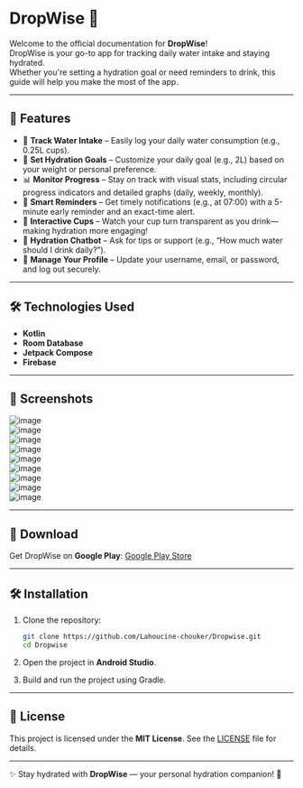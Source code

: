 # DropWise 🚰  

Welcome to the official documentation for **DropWise**!  
DropWise is your go-to app for tracking daily water intake and staying hydrated.  
Whether you're setting a hydration goal or need reminders to drink, this guide will help you make the most of the app.  

---

## 📱 Features  

- 🚰 **Track Water Intake** – Easily log your daily water consumption (e.g., 0.25L cups).  
- 🎯 **Set Hydration Goals** – Customize your daily goal (e.g., 2L) based on your weight or personal preference.  
- 📊 **Monitor Progress** – Stay on track with visual stats, including circular progress indicators and detailed graphs (daily, weekly, monthly).  
- 🔔 **Smart Reminders** – Get timely notifications (e.g., at 07:00) with a 5-minute early reminder and an exact-time alert.  
- 🥤 **Interactive Cups** – Watch your cup turn transparent as you drink—making hydration more engaging!  
- 🤖 **Hydration Chatbot** – Ask for tips or support (e.g., “How much water should I drink daily?”).  
- 👤 **Manage Your Profile** – Update your username, email, or password, and log out securely.  

---

## 🛠️ Technologies Used  

- **Kotlin**  
- **Room Database**  
- **Jetpack Compose**  
- **Firebase**  

---

## 📸 Screenshots  

![image](https://github.com/user-attachments/assets/bdb0993c-1ed8-46b5-ad72-5dace9e0ebc2)  
![image](https://github.com/user-attachments/assets/44cca27a-ffb9-48eb-89de-e72770167c6c)  
![image](https://github.com/user-attachments/assets/558f1cb2-b744-448f-997e-22e75707b12a)  
![image](https://github.com/user-attachments/assets/8a431f21-fd36-42dd-b581-e8e4d9620467)  
![image](https://github.com/user-attachments/assets/c78d0bae-efb1-4c2d-96c7-24e8e84d4f53)  
![image](https://github.com/user-attachments/assets/993e30c9-bbb2-4965-b418-daedc983f66e)  
![image](https://github.com/user-attachments/assets/50df41cf-c2ba-4b47-ad8e-45a84b95765f)  
![image](https://github.com/user-attachments/assets/c0d3252e-1071-4b5d-867d-bec61869c09c)  
![image](https://github.com/user-attachments/assets/3e033e2a-f82a-49a0-81ae-2177c9115ac3)  

---

## 🔗 Download  

Get DropWise on **Google Play**: [Google Play Store](https://github.com/Lahoucine-chouker/Dropwise)  

---

## 🛠️ Installation  

1. Clone the repository:  
   ```sh
   git clone https://github.com/Lahoucine-chouker/Dropwise.git
   cd Dropwise
   ```

2. Open the project in **Android Studio**.  

3. Build and run the project using Gradle.  

---

## 📄 License  

This project is licensed under the **MIT License**. See the [LICENSE](./LICENSE) file for details.  



---

✨ Stay hydrated with **DropWise** — your personal hydration companion! 🚰  
